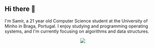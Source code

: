 ## Hi there 👋
I'm Samir, a 21 year old Computer Science student at the University of Minho in Braga, Portugal. I enjoy studying and programming operating systems, and I'm currently focusing on algorithms and data structures.

<p align="center">
  <a href="https://skillicons.dev">
    <img src="https://skillicons.dev/icons?i=c,java,haskell" />
  </a>
</p>

<!--
**Samir204/Samir204** is a ✨ _special_ ✨ repository because its `README.md` (this file) appears on your GitHub profile.

Here are some ideas to get you started:

- 🔭 I’m currently working on ...
- 🌱 I’m currently learning ...
- 👯 I’m looking to collaborate on ...
- 🤔 I’m looking for help with ...
- 💬 Ask me about ...
- 📫 How to reach me: ...
- 😄 Pronouns: ...
- ⚡ Fun fact: ...
-->
